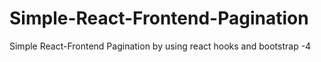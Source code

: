 # Simple-React-Frontend-Pagination
Simple React-Frontend Pagination by using react hooks and bootstrap -4 
